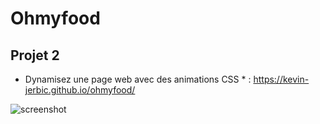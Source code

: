 # Ohmyfood

## Projet 2

* Dynamisez une page web avec des animations CSS * : https://kevin-jerbic.github.io/ohmyfood/

![screenshot](https://github.com/Kevin-Jerbic/ohmyfood/assets/94851418/20ac1534-e717-4abd-9649-36f550859fa1)
